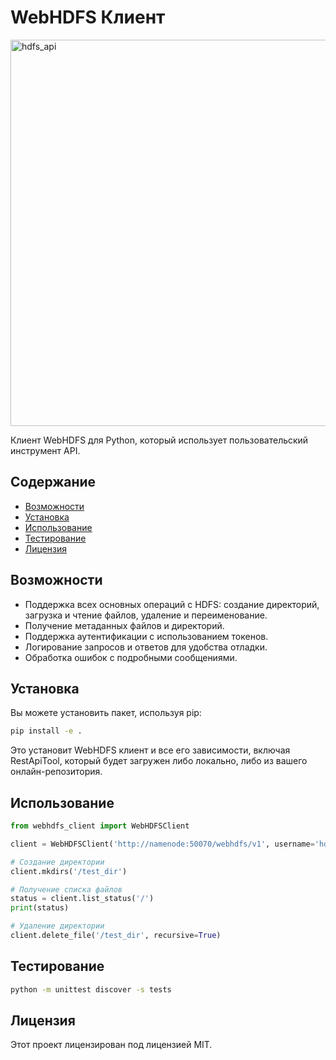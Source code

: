 # WebHDFS Клиент
<img width="680" height="618" alt="hdfs_api" src="https://github.com/user-attachments/assets/36d82bf6-f8ee-4942-a191-f3ce25a46f5e" />

Клиент WebHDFS для Python, который использует пользовательский инструмент API.

## Содержание

- [Возможности](#возможности)
- [Установка](#установка)
- [Использование](#использование)
- [Тестирование](#тестирование)
- [Лицензия](#лицензия)

## Возможности
- Поддержка всех основных операций с HDFS: создание директорий, загрузка и чтение файлов, удаление и переименование.
- Получение метаданных файлов и директорий.
- Поддержка аутентификации с использованием токенов.
- Логирование запросов и ответов для удобства отладки.
- Обработка ошибок с подробными сообщениями.

## Установка

Вы можете установить пакет, используя pip:

```bash
pip install -e .
```
Это установит WebHDFS клиент и все его зависимости, включая RestApiTool, который будет загружен либо локально, либо из вашего онлайн-репозитория.

## Использование

```python
from webhdfs_client import WebHDFSClient

client = WebHDFSClient('http://namenode:50070/webhdfs/v1', username='hdfs')

# Создание директории
client.mkdirs('/test_dir')

# Получение списка файлов
status = client.list_status('/')
print(status)

# Удаление директории
client.delete_file('/test_dir', recursive=True)
```

## Тестирование
```bash
python -m unittest discover -s tests
```

## Лицензия
Этот проект лицензирован под лицензией MIT.
